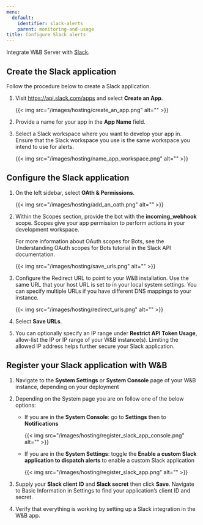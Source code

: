 ```yaml
---
menu:
  default:
    identifier: slack-alerts
    parent: monitoring-and-usage
title: Configure Slack alerts
---
```


Integrate W&B Server with [Slack](https://slack.com/).

## Create the Slack application

Follow the procedure below to create a Slack application.

1. Visit https://api.slack.com/apps and select **Create an App**.

    {{< img src="/images/hosting/create_an_app.png" alt="" >}}

2. Provide a name for your app in the **App Name** field.
3. Select a Slack workspace where you want to develop your app in. Ensure that the Slack workspace you use is the same workspace you intend to use for alerts.

    {{< img src="/images/hosting/name_app_workspace.png" alt="" >}}

## Configure the Slack application

1. On the left sidebar, select **OAth & Permissions**.

    {{< img src="/images/hosting/add_an_oath.png" alt="" >}}

2. Within the Scopes section, provide the bot with the **incoming_webhook** scope. Scopes give your app permission to perform actions in your development workspace.

    For more information about OAuth scopes for Bots, see the Understanding OAuth scopes for Bots tutorial in the Slack API documentation.

    {{< img src="/images/hosting/save_urls.png" alt="" >}}

3. Configure the Redirect URL to point to your W&B installation. Use the same URL that your host URL is set to in your local system settings. You can specify multiple URLs if you have different DNS mappings to your instance.

    {{< img src="/images/hosting/redirect_urls.png" alt="" >}}

4. Select **Save URLs**.
5. You can optionally specify an IP range under **Restrict API Token Usage**, allow-list the IP or IP range of your W&B instance(s). Limiting the allowed IP address helps further secure your Slack application.

## Register your Slack application with W&B

1. Navigate to the **System Settings** or **System Console** page of your W&B instance, depending on your deployment

2. Depending on the System page you are on follow one of the below options:

    - If you are in the **System Console**: go to **Settings** then to **Notifications**

      {{< img src="/images/hosting/register_slack_app_console.png" alt="" >}}

    - If you are in the **System Settings**: toggle the **Enable a custom Slack application to dispatch alerts** to enable a custom Slack application

      {{< img src="/images/hosting/register_slack_app.png" alt="" >}}

3. Supply your **Slack client ID** and **Slack secret** then click **Save**. Navigate to Basic Information in Settings to find your application’s client ID and secret.

4. Verify that everything is working by setting up a Slack integration in the W&B app.